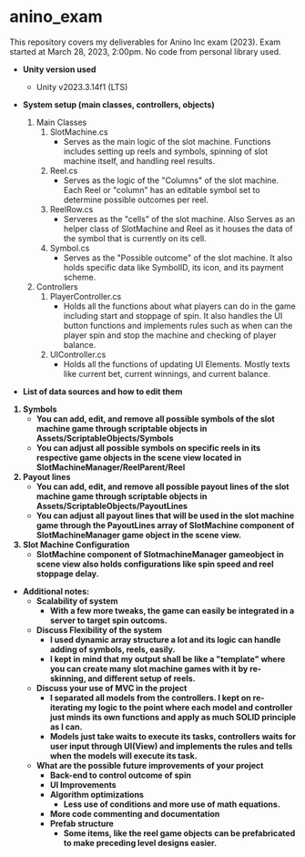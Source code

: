 # anino_exam
This repository covers my deliverables for Anino Inc exam (2023). 
Exam started at March 28, 2023, 2:00pm.
No code from personal library used.


- <b>Unity version used</b>
    - Unity v2023.3.14f1 (LTS)
- <b>System setup (main classes, controllers, objects)</b>
    1. Main Classes
        1. SlotMachine.cs
            - Serves as the main logic of the slot machine. Functions includes setting up reels and symbols, spinning of slot machine itself, and handling reel results.
        2. Reel.cs
            - Serves as the logic of the "Columns" of the slot machine. Each Reel or "column" has an editable symbol set to determine possible outcomes per reel.
        3. ReelRow.cs
            - Serveres as the "cells" of the slot machine. Also Serves as an helper class of SlotMachine and Reel as it houses the data of the symbol that is currently on its cell.
        4. Symbol.cs
            - Serves as the "Possible outcome" of the slot machine. It also holds specific data like SymbolID, its icon, and its payment scheme.
    2. Controllers
        1. PlayerController.cs
            - Holds all the functions about what players can do in the game including start and stoppage of spin. It also handles the UI button functions and implements rules such as when can the player spin and stop the machine and checking of player balance.
        2. UIController.cs
            - Holds all the functions of updating UI Elements. Mostly texts like current bet, current winnings, and current balance.
    
- <b>List of data sources and how to edit them
1. Symbols
    - You can add, edit, and remove all possible symbols of the slot machine game through scriptable objects in Assets/ScriptableObjects/Symbols
    - You can adjust all possible symbols on specific reels in its respective game objects in the scene view located in SlotMachineManager/ReelParent/Reel
2. Payout lines
    - You can add, edit, and remove all possible payout lines of the slot machine game through scriptable objects in Assets/ScriptableObjects/PayoutLines
    - You can adjust all payout lines that will be used in the slot machine game through the PayoutLines array of SlotMachine component of SlotMachineManager game object in the scene view.
3. Slot Machine Configuration
    - SlotMachine component of SlotmachineManager gameobject in scene view also holds configurations like spin speed and reel stoppage delay.
    
- Additional notes:
    - Scalability of system
        - With a few more tweaks, the game can easily be integrated in a server to target spin outcoms.
    - Discuss Flexibility of the system
        - I used dynamic array structure a lot and its logic can handle adding of symbols, reels, easily.
        - I kept in mind that my output shall be like a "template" where you can create many slot machine games with it by re-skinning, and different setup of reels.
    - Discuss your use of MVC in the project
        - I separated all models from the controllers. I kept on re-iterating my logic to the point where each model and controller just minds its own functions and apply as much SOLID principle as I can.
        - Models just take waits to execute its tasks, controllers waits for user input through UI(View) and implements the rules and tells when the models will execute its task.
    - What are the possible future improvements of your project
         - Back-end to control outcome of spin
         - UI Improvements
         - Algorithm optimizations
             - Less use of conditions and more use of math equations.
         - More code commenting and documentation
         - Prefab structure
             - Some items, like the reel game objects can be prefabricated to make preceding level designs easier.
